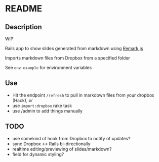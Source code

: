 # README

## Description

WIP

Rails app to show slides generated from markdown using
[Remark.js](https://remarkjs.com/)

Imports markdown files from Dropbox from a specified folder

See `env.example` for environment variables

## Use
- Hit the endpoint `/refresh` to pull in markdown files from your dropbox (Hack), or
- use `import:dropbox` rake task
- use /admin to add things manually

## TODO
- use somekind of hook from Dropbox to notify of updates?
- sync Dropbox <-> Rails bi-directionally
- realtime editing/previewing of slides/markdown?
- field for dynamic styling?


